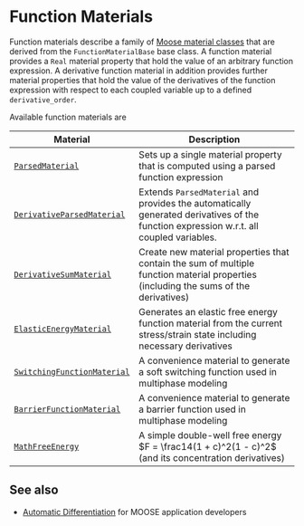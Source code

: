 # Function Materials

Function materials describe a family of [Moose material classes](framework:/Materials/index.md) that are
derived from the `FunctionMaterialBase` base class. A function material provides a `Real` material
property that hold the value of an arbitrary function expression. A derivative function material in
addition provides further material properties that hold the value of the derivatives of the function
expression with respect to each coupled variable up to a defined `derivative_order`.

Available function materials are

| Material | Description |
| - | - |
| [`ParsedMaterial`](framework:/ParsedMaterial.md) | Sets up a single material property that is computed using a parsed function expression |
| [`DerivativeParsedMaterial`](framework:/DerivativeParsedMaterial.md) | Extends `ParsedMaterial` and provides the automatically generated derivatives of the function expression w.r.t. all coupled variables. |
| [`DerivativeSumMaterial`](framework:/DerivativeSumMaterial.md) | Create new material properties that contain the sum of multiple function material properties (including the sums of the derivatives) |
| [`ElasticEnergyMaterial`](/ElasticEnergyMaterial.md) | Generates an elastic free energy function material from the current stress/strain state including necessary derivatives |
| [`SwitchingFunctionMaterial`](/SwitchingFunctionMaterial.md) | A convenience material to generate a soft switching function used in multiphase modeling |
| [`BarrierFunctionMaterial`](/BarrierFunctionMaterial.md) | A convenience material to generate a barrier function used in multiphase modeling |
| [`MathFreeEnergy`](/MathFreeEnergy.md) | A simple double-well free energy $F = \frac14(1 + c)^2(1 - c)^2$ (and its concentration derivatives) |


## See also

- [Automatic Differentiation](FunctionMaterials/AutomaticDifferentiation.md) for MOOSE application developers
